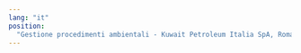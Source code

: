 ```yaml
---
lang: "it"
position:
  "Gestione procedimenti ambientali - Kuwait Petroleum Italia SpA, Roma"
---
```

